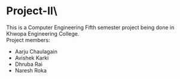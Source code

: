 # Project-II\
This is a Computer Engineering Fifth semester project being done in Khwopa Engineering College.\
Project members:
  + Aarju Chaulagain
  + Avishek Karki
  + Dhruba Rai
  + Naresh Roka

